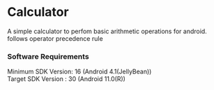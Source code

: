 # Calculator

A simple calculator to perfom basic arithmetic operations for android. <br>
follows operator precedence rule

### Software Requirements
Minimum SDK Version: 16 (Android 4.1(JellyBean))<br>
Target SDK Version : 30 (Android 11.0(R))<br>
